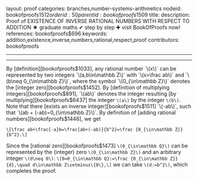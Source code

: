 layout: proof
categories: branches,number-systems-arithmetics
nodeid: bookofproofs$1512
orderid: 50
parentid: bookofproofs$1509
title: 
description:  Proof of EXISTENCE OF INVERSE RATIONAL NUMBERS WITH RESPECT TO ADDITION &#9733; graduate maths &#10004; step by step &#10010; visit BookOfProofs now!
references: bookofproofs$696
keywords: addition,existence,inverse,numbers,rational,respect,proof
contributors: bookofproofs

---


---

By [definition][bookofproofs$1033], any rational number `\(x\)` can be represented by two integers `\(a,b\in\mathbb Z\)` with `\(x=\frac ab\)` and `\(b\neq 0_{\in\mathbb Z}\)`, where the symbol `\(0_{\in\mathbb Z}\)` denotes the [integer zero][bookofproofs$1452]. By [definition of multiplying integers][bookofproofs$891], `\(ab\)` denotes the integer resulting [by multiplying][bookofproofs$6437] the integer `\(a\)` by the integer `\(b\)`. Note that there [exists an inverse integer][bookofproofs$1511] `\(-ab\)`, such that `\(ab + (-ab)=0_{\in\mathbb Z}\)`. By definition of [adding rational numbers][bookofproofs$1446], we get

`\[\frac ab+\frac{-a}b=\frac{ab+(-ab)}{b^2}=\frac {0_{\in\mathbb Z}}{b^2}.\]`

Since the [rational zero][bookofproofs$1473] `\(0_{\in\mathbb Q}\)` can be represented by the (integer) zero `\(0_{\in\mathbb Z}\)` and an arbitrary integer `\(d\neq 0\)`: 
`\[0=0_{\in\mathbb Q}:=\frac {0_{\in\mathbb Z}}{d},\quad d\in\mathbb Z\setminus\{0\},\]`
we can take `\(d:=b^2\)`, which completes the proof.
